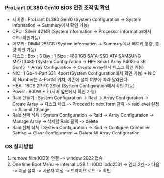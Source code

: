 ### ProLiant DL380 Gen10 BIOS 연결 조작 및 확인 
- 서버명 : ProLiant DL380 Gen10 (System Configuration -> System information -> Summery에서 확인 가능) 
- CPU : Silver 4214R (System information -> Processor information에서 CPU 확인가능)
- 메모리 : DIMM 256GB (System information -> Summary에서 메모리 용량, 총량 확인 가능)
- 디스크 : Box : 3 Bay : 1 Size : 480.1GB SATA-SSD ATA SAMSUNG MZ7L3480 (System Configuration -> HPE Smart Array P408i-a SR Gen10 -> Array Configuration -> Create Array에서 디스크 확인 가능)
- NIC : 1 Gb-4-Part 331i 4port (System Configuration에서 확인 가능)
 ※ NIC의 Number는 4-Port의 위치, 기존에 설치 여부에 따라 달라진다.  
- HBA : 16GB 2P FC 2Slot (System Configuration에서 확인 가능)
- Power : 800W * 2 (서버 앞면에서 확인 가능) 
- Raid 만들기 : System Configuration -> Raid -> Array Configuration -> Create Array -> 디스크 체크 -> Proceed to next form 클릭 -> raid level 설정 -> Submit Change
- Raid 선택 삭제 : System Configuration -> Raid -> Array Configuration -> Manage Array -> 삭제할 Raid 클릭 -> delete 
- Raid 전체 삭제 : System Configuration -> Raid -> Configure Controller Setting -> Clear Configuration -> Delete All Array Configuration 

### OS 설치 방법  
1. remove film(IODD) 연결 -> window 2022 접속 
2. One time Boot Menu -> internal USB 1 : iODD iodd2531 -> 엔터 2번 -> 다음 -> 지금 설치 -> 사용자 지정 -> 드라이브 로드 -> 확인 


